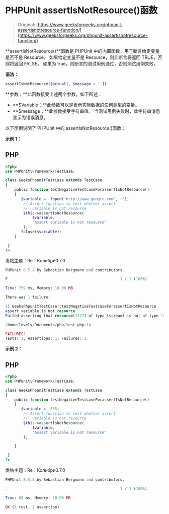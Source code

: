 # PHPUnit assertIsNotResource()函数

> Original: [https://www.geeksforgeeks.org/phpunit-assertisnotresource-function/](https://www.geeksforgeeks.org/phpunit-assertisnotresource-function/)

**assertIsNotResource()**函数是 PHPUnit 中的内置函数，用于断言给定变量是否不是 Resource。 如果给定变量不是 Resource，则此断言将返回 TRUE，否则将返回 FALSE。 如果为 true，则断言的测试用例通过，否则测试用例失败。

**语法：**

```php
assertIsNotResource($actual[, $message = ''])

```

**参数：**此函数接受上述两个参数，如下所述：

*   **$Variable：**此参数可以是表示实际数据的任何类型的变量。
*   **$message：**此参数接受字符串值。 当测试用例失败时，此字符串消息显示为错误消息。

以下示例说明了 PHPUnit 中的 assertIsNotResource()函数：

**示例 1：**

## PHP

```php
<?php 
use PHPUnit\Framework\TestCase; 

class GeeksPhpunitTestCase extends TestCase 
{ 
    public function testNegativeTestcaseForassertIsNotResource()
    { 
       $variable =  fopen('http://www.google.com','r');
        // Assert function to test whether assert
        //  variable is not resource
        $this->assertIsNotResource(
            $variable,
            "assert variable is not resource"
        );
       fclose($variable);
    }

 } 
?> 
```

发帖主题：Re：Колибри0.7.0

```php
PHPUnit 8.5.8 by Sebastian Bergmann and contributors.

F                                                  1 / 1 (100%)

Time: 759 ms, Memory: 10.00 MB

There was 1 failure:

1) GeeksPhpunitTestCase::testNegativeTestcaseForassertIsNotResource
assert variable is not resource
Failed asserting that resource(1227) of type (stream) is not of type "resource".

/home/lovely/Documents/php/test.php:14

FAILURES!
Tests: 1, Assertions: 1, Failures: 1.

```

**示例 2：**

## PHP

```php
<?php 
use PHPUnit\Framework\TestCase; 

class GeeksPhpunitTestCase extends TestCase 
{ 
    public function testNegativeTestcaseForassertIsNotResource()
    { 
       $variable =  555;
        // Assert function to test whether assert
        //  variable is not resource
        $this->assertIsNotResource(
            $variable,
            "assert variable is not resource"
        );

    }

 } 
?> 
```

发帖主题：Re：Колибри0.7.0

```php
PHPUnit 8.5.8 by Sebastian Bergmann and contributors.

.                                                  1 / 1 (100%)

Time: 88 ms, Memory: 10.00 MB

OK (1 test, 1 assertion)

```